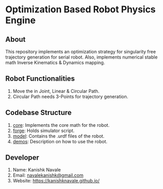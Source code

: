 # Optimization Based Robot Physics Engine

## About
This repository implements an optimization strategy for singularity free trajectory generation for serial robot.
Also, implements numerical stable math Inverse Kinematics & Dynamics mapping.

## Robot Functionalities
1. Move the in Joint, Linear & Circular Path.
2. Circular Path needs 3-Points for trajectory generation.

## Codebase Structure
1. [core](core): Implements the core math for the robot.
2. [forge](forge): Holds simulator script.
3. [model](model): Contains the .urdf files of the robot.
4. [demos](demos): Description on how to use the robot.

## Developer
1. Name: Kanishk Navale
2. Email: navalekanishk@gmail.com
3. Website: https://kanishknavale.github.io/

